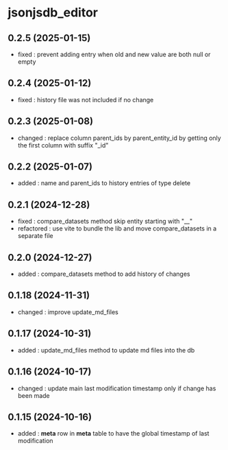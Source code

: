 # jsonjsdb_editor

## 0.2.5 (2025-01-15)

- fixed : prevent adding entry when old and new value are both null or empty

## 0.2.4 (2025-01-12)

- fixed : history file was not included if no change

## 0.2.3 (2025-01-08)

- changed : replace column parent_ids by parent_entity_id by getting only the first column with suffix "_id"

## 0.2.2 (2025-01-07)

- added : name and parent_ids to history entries of type delete

## 0.2.1 (2024-12-28)

- fixed : compare_datasets method skip entity starting with "__"
- refactored : use vite to bundle the lib and move compare_datasets in a separate file

## 0.2.0 (2024-12-27)

- added : compare_datasets method to add history of changes

## 0.1.18 (2024-11-31)

- changed : improve update_md_files

## 0.1.17 (2024-10-31)

- added : update_md_files method to update md files into the db

## 0.1.16 (2024-10-17)

- changed : update main last modification timestamp only if change has been made

## 0.1.15 (2024-10-16)

- added : __meta__ row in __meta__ table to have the global timestamp of last modification
